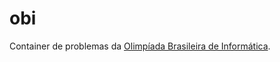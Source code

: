 # obi
Container de problemas da [Olimpíada Brasileira de Informática](https://olimpiada.ic.unicamp.br/).

